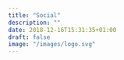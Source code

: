 ```yaml
---
title: "Social"
description: ""
date: 2018-12-16T15:31:35+01:00
draft: false
image: "/images/logo.svg"
---
```

